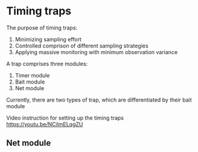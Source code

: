 # Timing traps

The purpose of timing traps:

1. Minimizing sampling effort
2. Controlled comprison of different sampling strategies
3. Applying massive monitoring with minimum observation variance
   

A trap comprises three modules:

1. Timer module
2. Bait module
3. Net module

Currently, there are two types of trap, which are differentiated by their bait module


Video instruction for setting up the timing traps  
https://youtu.be/NCilmELqgZU


## Net module 









